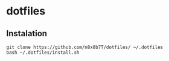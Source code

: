 # dotfiles

## Instalation
```
git clone https://github.com/n8x0b7T/dotfiles/ ~/.dotfiles
bash ~/.dotfiles/install.sh
```
